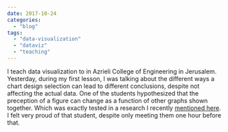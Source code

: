 ```yaml
---
date: 2017-10-24
categories: 
  - "blog"
tags: 
  - "data-visualization"
  - "dataviz"
  - "teaching"
---
```


I teach data visualization to in Azrieli College of Engineering in Jerusalem. Yesterday, during my first lesson, I was talking about the different ways a chart design selection can lead to different conclusions, despite not affecting the actual data. One of the students hypothesized that the preception of a figure can change as a function of other graphs shown together. Which was exactly tested in a research I recently [mentioned here](http://gorelik.net/2017/10/17/can-the-order-in-which-graphs-are-shown-change-peoples-conclusions/). I felt very proud of that student, despite only meeting them one hour before that.
